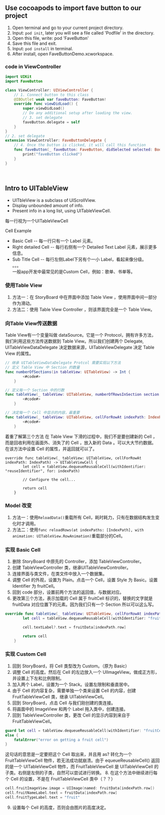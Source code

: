 ## Use cocoapods to import fave button to our project
1. Open terminal and go to your current project directory.<br>
2. Input: ```pod init```, later you will see a file called 'Podfile' in the directory.<br>
3. Open this file, write: pod 'FaveButton' <br>
4. Save this file and exit.<br>
5. Input: ```pod install``` in terminal.<br>
5. After install, open FaveButtonDemo.xcworkspace.<br>

### code in ViewController
```swift
import UIKit
import FaveButton

class ViewController: UIViewController {
    // 1. Connect button to this class
    @IBOutlet weak var faveButton: FaveButton!
    override func viewDidLoad() {
        super.viewDidLoad()
        // Do any additional setup after loading the view.
        // 3. set delegate
        faveButton.delegate = self
    }
}
// 2. set delegate
extension ViewController: FaveButtonDelegate {
    // 4. Once the button is clicked, it will call this function
    func faveButton(_ faveButton: FaveButton, didSelected selected: Bool) {
        print("faveButton clicked")
    }
}
```
<br>

## Intro to UITableView
* UITbleView is a subclass of UIScrollView.
* Display unbounded amount of info.
* Present info in a long list, using UITableViewCell.

每一行视为一个UITableViewCell

Cell Example <br>
* Basic Cell -- 每一行只有一个 Label 元素。<br>
* Right detailed Cell -- 每行右侧有一个 Detailed Text Label 元素，展示更多信息。<br>
* Sub Title Cell -- 每行左侧Label下另有个一小 Label，看起来像分级。<br>
。。。<br>
一般app开发中最常见的是Custom Cell，例如：歌单、书单等。

### 使用Table View
1. 方法一：在 StoryBoard 中在界面中添加 Table View ，使用界面中间一部分作为滑动。<br>
2. 方法二：使用 Table View Controller ，则该界面完全是一个 Table View。<br>

### 向Table View传送数据
Table View有一个变量叫做 dataSource。它是一个 Protocol，拥有许多方法，我们利用这些方法传送数据到 Table View。所以我们创建两个 Delegate, UITableViewDataDelegate 决定数据来源，UITableViewDelegate 决定 Table View 的属性。<br>
```swift
// 继承 UITableViewDataDelegate Protcol 需要实现以下方法
// 定义 Table View 中 Section 的数量
func numberOfSections(in tableView: UITableView) -> Int {
        <#code#>
    }

// 定义每一个 Section 中的行数
func tableView(_ tableView: UITableView, numberOfRowsInSection section: Int) -> Int {
        <#code#>
    }

// 决定每一个 Cell 中显示的内容，最重要
func tableView(_ tableView: UITableView, cellForRowAt indexPath: IndexPath) -> UITableViewCell {
        <#code#>
    }
```

着重了解第三个方法
在 Table View 下滑的过程中，我们不是要创建新的 Cell ，而是回收利用在画面外、消失了的 Cell ，放入新的 Data 。可以大大节约数据。<br>
在该方法中设置 Cell 的属性，并返回就可以了。
```
override func tableView(_ tableView: UITableView, cellForRowAt indexPath: IndexPath) -> UITableViewCell {
        let cell = tableView.dequeueReusableCell(withIdentifier: "reuseIdentifier", for: indexPath)

        // Configure the cell...

        return cell
    }
```

### Model 改变
1. 方法一：使用```ReloadData()```重载所有 Cell，耗时耗力，只有在数据结构发生变化时才调用。
2. 方法二：使用```func reloadRows(at indexPaths: [IndexPath], with animation: UITableView.RowAnimation)```重载部分的Cell。

### 实现 Basic Cell
1. 删除 StoryBoard 中原先的 Controller，添加 TableViewController。
2. 创建 TableViewController 类，继承UITableViewController。
3. 连接界面与类文件，在类文件中放入一个数据集。
4. 调整 Cell 的外观，设置为 Plain。点击一个 Cell，设置 Style 为 Basic。设置 Identifier 为 fruitCell。
5. 回到 code 部分，设置前两个方法的返回值，与数据对应。
6. 更改第三个方法，表示加载的 Cell 属于 fruitCell 标识的，替换的文字就是 fruitData 对应位置下的元素。因为我们只有一个 Section 所以可以这么写。
```swift
override func tableView(_ tableView: UITableView, cellForRowAt indexPath: IndexPath) -> UITableViewCell {
        let cell = tableView.dequeueReusableCell(withIdentifier: "fruitCell", for: indexPath)

        cell.textLabel?.text = fruitData[indexPath.row]

        return cell
    }
```

### 实现 Custom Cell
1. 回到 StoryBoard，将 Cell 类型改为 Custom。（原为 Basic）
2. 调整 Cell 的高度。然后在 Cell 的左边放入一个 UIImageView。做成正方形，并设置上下左和比例限制。
3. 加入两个 Label，设置为一个 Stack。设置左限制和垂直居中。
4. 由于 Cell 的内容复杂，需要单独一个类来设置 Cell 的内容，创建 FruitTableViewCell 类，继承 UITableViewCell。
5. 回到 StoryBoard，点击 Cell 与我们刚创建的类连接。
6. 将画面中的 ImageView 和两个 Label 拖入类中，创建连接。
7. 回到 TableViewController 类，更改 Cell 的显示内容到来自于 FruitTableViewCell。
```swift 
guard let cell = tableView.dequeueReusableCell(withIdentifier: "fruitCell", for: indexPath) as? FruitTableViewCell 
else {
    fatalError("error on getting a fruit cell")
}
```
这句话的意思是一定要把这个 Cell 取出来，并且用 as? 转化为一个 FruitTableViewCell 物件，若无法成功就崩溃。由于 equeueReusableCell() 返回的是一个 UITableViewCell 物件，而 FruitTableViewCell 是 UITableViewCell 的子类。右侧是左侧的子类，自然可以尝试进行转换。
8. 在这个方法中继续进行每个 Cell 的设置，不是在 FruitTableViewCell 类中（？？）
```swift
cell.fruitImageView.image = UIImage(named: fruitData[indexPath.row])
cell.fruitNameLabel.text = fruitData[indexPath.row]
cell.fruitTypeLabel.text = "fruit"
```
9. 设置每个 Cell 的高度，否则会由图片的高度决定。
